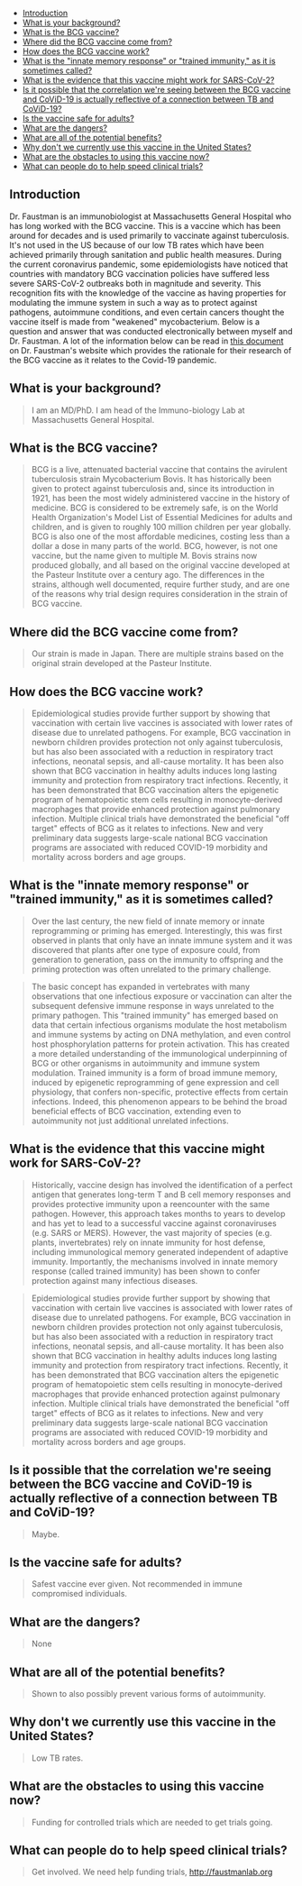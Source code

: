 <!--faustman_interview.md-->

- [Introduction](#introduction)
- [What is your background?](#what-is-your-background)
- [What is the BCG vaccine?](#what-is-the-bcg-vaccine)
- [Where did the BCG vaccine come from?](#where-did-the-bcg-vaccine-come-from)
- [How does the BCG vaccine work?](#how-does-the-bcg-vaccine-work)
- [What is the "innate memory response" or "trained immunity," as it is sometimes called?](#what-is-the-%22innate-memory-response%22-or-%22trained-immunity%22-as-it-is-sometimes-called)
- [What is the evidence that this vaccine might work for SARS-CoV-2?](#what-is-the-evidence-that-this-vaccine-might-work-for-sars-cov-2)
- [Is it possible that the correlation we're seeing between the BCG vaccine and CoViD-19 is actually reflective of a connection between TB and CoViD-19?](#is-it-possible-that-the-correlation-were-seeing-between-the-bcg-vaccine-and-covid-19-is-actually-reflective-of-a-connection-between-tb-and-covid-19)
- [Is the vaccine safe for adults?](#is-the-vaccine-safe-for-adults)
- [What are the dangers?](#what-are-the-dangers)
- [What are all of the potential benefits?](#what-are-all-of-the-potential-benefits)
- [Why don't we currently use this vaccine in the United States?](#why-dont-we-currently-use-this-vaccine-in-the-united-states)
- [What are the obstacles to using this vaccine now?](#what-are-the-obstacles-to-using-this-vaccine-now)
- [What can people do to help speed clinical trials?](#what-can-people-do-to-help-speed-clinical-trials)

## Introduction
Dr. Faustman is an immunobiologist at Massachusetts General Hospital who has long worked with the BCG vaccine. This is a vaccine which has been around for decades and is used primarily to vaccinate against tuberculosis. It's not used in the US because of our low TB rates which have been achieved primarily through sanitation and public health measures. During the current coronavirus pandemic, some epidemiologists have noticed that countries with mandatory BCG vaccination policies have suffered less severe SARS-CoV-2 outbreaks both in magnitude and severity. This recognition fits with the knowledge of the vaccine as having properties for modulating the immune system in such a way as to protect against pathogens, autoimmune conditions, and even certain cancers thought the vaccine itself is made from "weakened" mycobacterium. Below is a question and answer that was conducted electronically between myself and Dr. Faustman. A lot of the information below can be read in [this document](https://www.faustmanlab.org/wp-content/uploads/2020/04/BCGCOVID-19April2.pdf) on Dr. Faustman's website which provides the rationale for their research of the BCG vaccine as it relates to the Covid-19 pandemic.

## What is your background?

> I am an MD/PhD.  I am head of the Immuno-biology Lab at Massachusetts General Hospital.

## What is the BCG vaccine? 

> BCG is a live, attenuated bacterial vaccine that contains the avirulent tuberculosis strain Mycobacterium Bovis.  It has historically been given to protect against tuberculosis and, since its introduction in 1921, has been the most widely administered vaccine in the history of medicine.  BCG is considered to be extremely safe, is on the World Health Organization's Model List of Essential Medicines for adults and children, and is given to roughly 100 million children per year globally.  BCG is also one of the most affordable medicines, costing less than a dollar a dose in many parts of the world. BCG, however, is not one vaccine, but the name given to multiple M. Bovis strains now produced globally, and all based on the original vaccine developed at the Pasteur Institute over a century ago. The differences in the strains, although well documented, require further study, and are one of the reasons why trial design requires consideration in the strain of BCG vaccine. 

##  Where did the BCG vaccine come from? 

> Our strain is made in Japan.  There are multiple strains based on the original strain developed at the Pasteur Institute.

##  How does the BCG vaccine work? 

> Epidemiological studies provide further support by showing that vaccination with certain live vaccines is associated with lower rates of disease due to unrelated pathogens. For example, BCG vaccination in newborn children provides protection not only against tuberculosis, but has also been associated with a reduction in respiratory tract infections, neonatal sepsis, and all-cause mortality. It has been also shown that BCG vaccination in healthy adults induces long lasting immunity and protection from respiratory tract infections. Recently, it has been demonstrated that BCG vaccination alters the epigenetic program of hematopoietic stem cells resulting in monocyte-derived macrophages that provide enhanced protection against pulmonary infection.  Multiple clinical trials have demonstrated the beneficial "off target" effects of BCG as it relates to infections.  New and very preliminary data suggests large-scale national BCG vaccination programs are associated with reduced COVID-19 morbidity and mortality across borders and age groups.

##  What is the "innate memory response" or "trained immunity," as it is sometimes called?

> Over the last century, the new field of innate memory or innate reprogramming or priming has emerged.  Interestingly, this was first observed in plants that only have an innate immune system and it was discovered that plants after one type of exposure could, from generation to generation, pass on the immunity to offspring and the priming protection was often unrelated to the primary challenge. 

> The basic concept has expanded in vertebrates with many observations that one infectious exposure or vaccination can alter the subsequent defensive immune response in ways unrelated to the primary pathogen.  This "trained immunity" has emerged based on data that certain infectious organisms modulate the host metabolism and immune systems by acting on DNA methylation, and even control host phosphorylation patterns for protein activation.  This has created a more detailed understanding of the immunological underpinning of BCG or other organisms in autoimmunity and immune system modulation. Trained immunity is a form of broad immune memory, induced by epigenetic reprogramming of gene expression and cell physiology, that confers non-specific, protective effects from certain infections. Indeed, this phenomenon appears to be behind the broad beneficial effects of BCG vaccination, extending even to autoimmunity not just additional unrelated infections.

##  What is the evidence that this vaccine might work for SARS-CoV-2? 

> Historically, vaccine design has involved the identification of a perfect antigen that generates long-term T and B cell memory responses and provides protective immunity upon a reencounter with the same pathogen.  However, this approach takes months to years to develop and has yet to lead to a successful vaccine against coronaviruses (e.g. SARS or MERS). However, the vast majority of species (e.g. plants, invertebrates) rely on innate immunity for host defense, including immunological memory generated independent of adaptive immunity. Importantly, the mechanisms involved in innate memory response (called trained immunity) has been shown to confer protection against many infectious diseases.

> Epidemiological studies provide further support by showing that vaccination with certain live vaccines is associated with lower rates of disease due to unrelated pathogens. For example, BCG vaccination in newborn children provides protection not only against tuberculosis, but has also been associated with a reduction in respiratory tract infections, neonatal sepsis, and all-cause mortality. It has been also shown that BCG vaccination in healthy adults induces long lasting immunity and protection from respiratory tract infections.  Recently, it has been demonstrated that BCG vaccination alters the epigenetic program of hematopoietic stem cells resulting in monocyte-derived macrophages that provide enhanced protection against pulmonary infection.  Multiple clinical trials have demonstrated the beneficial "off target" effects of BCG as it relates to infections.  New and very preliminary data suggests large-scale national BCG vaccination programs are associated with reduced COVID-19 morbidity and mortality across borders and age groups.

##  Is it possible that the correlation we're seeing between the BCG vaccine and CoViD-19 is actually reflective of a connection between TB and CoViD-19? 

> Maybe.

##  Is the vaccine safe for adults? 

> Safest vaccine ever given.  Not recommended in immune compromised individuals.

##  What are the dangers? 

> None

##  What are all of the potential benefits? 

> Shown to also possibly prevent various forms of autoimmunity.

##  Why don't we currently use this vaccine in the United States? 

> Low TB rates.

##  What are the obstacles to using this vaccine now? 

> Funding for controlled trials which are needed to get trials going.

##  What can people do to help speed clinical trials?
> Get involved.  We need help funding trials, <http://faustmanlab.org>